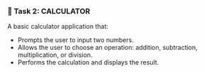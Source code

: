 ### 🧮 Task 2: CALCULATOR
A basic calculator application that:
- Prompts the user to input two numbers.
- Allows the user to choose an operation: addition, subtraction, multiplication, or division.
- Performs the calculation and displays the result.

